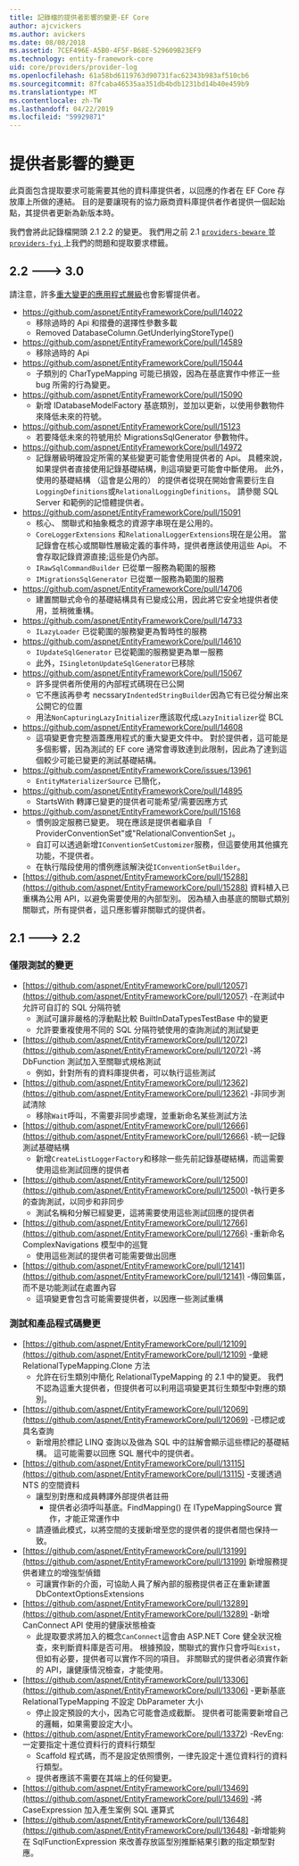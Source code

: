 ```yaml
---
title: 記錄檔的提供者影響的變更-EF Core
author: ajcvickers
ms.author: avickers
ms.date: 08/08/2018
ms.assetid: 7CEF496E-A5B0-4F5F-B68E-529609B23EF9
ms.technology: entity-framework-core
uid: core/providers/provider-log
ms.openlocfilehash: 61a58bd6119763d90731fac62343b983af510cb6
ms.sourcegitcommit: 87fcaba46535aa351db4bdb1231bd14b40e459b9
ms.translationtype: MT
ms.contentlocale: zh-TW
ms.lasthandoff: 04/22/2019
ms.locfileid: "59929871"
---
```

# <a name="provider-impacting-changes"></a>提供者影響的變更

此頁面包含提取要求可能需要其他的資料庫提供者，以回應的作者在 EF Core 存放庫上所做的連結。 目的是要讓現有的協力廠商資料庫提供者作者提供一個起始點，其提供者更新為新版本時。

我們會將此記錄檔開頭 2.1 2.2 的變更。 我們用之前 2.1 [ `providers-beware` ](https://github.com/aspnet/EntityFrameworkCore/labels/providers-beware)並[ `providers-fyi` ](https://github.com/aspnet/EntityFrameworkCore/labels/providers-fyi)上我們的問題和提取要求標籤。

## <a name="22-----30"></a>2.2 ---> 3.0

請注意，許多[重大變更的應用程式層級](../what-is-new/ef-core-3.0/breaking-changes.md)也會影響提供者。

* https://github.com/aspnet/EntityFrameworkCore/pull/14022
  * 移除過時的 Api 和摺疊的選擇性參數多載
  * Removed DatabaseColumn.GetUnderlyingStoreType()
* https://github.com/aspnet/EntityFrameworkCore/pull/14589
  * 移除過時的 Api
* https://github.com/aspnet/EntityFrameworkCore/pull/15044
  * 子類別的 CharTypeMapping 可能已損毀，因為在基底實作中修正一些 bug 所需的行為變更。
* https://github.com/aspnet/EntityFrameworkCore/pull/15090
  * 新增 IDatabaseModelFactory 基底類別，並加以更新，以使用參數物件來降低未來的符號。
* https://github.com/aspnet/EntityFrameworkCore/pull/15123
  * 若要降低未來的符號用於 MigrationsSqlGenerator 參數物件。
* https://github.com/aspnet/EntityFrameworkCore/pull/14972
  * 記錄層級明確設定所需的某些變更可能會使用提供者的 Api。 具體來說，如果提供者直接使用記錄基礎結構，則這項變更可能會中斷使用。 此外，使用的基礎結構 （這會是公用的） 的提供者從現在開始會需要衍生自`LoggingDefinitions`或`RelationalLoggingDefinitions`。 請參閱 SQL Server 和範例的記憶體提供者。
* https://github.com/aspnet/EntityFrameworkCore/pull/15091
  * 核心、 關聯式和抽象概念的資源字串現在是公用的。
  * `CoreLoggerExtensions` 和`RelationalLoggerExtensions`現在是公用。 當記錄會在核心或關聯性層級定義的事件時，提供者應該使用這些 Api。 不會存取記錄資源直接;這些是仍內部。
  * `IRawSqlCommandBuilder` 已從單一服務為範圍的服務
  * `IMigrationsSqlGenerator` 已從單一服務為範圍的服務
* https://github.com/aspnet/EntityFrameworkCore/pull/14706
  * 建置關聯式命令的基礎結構具有已變成公用，因此將它安全地提供者使用，並稍微重構。
* https://github.com/aspnet/EntityFrameworkCore/pull/14733
  * `ILazyLoader` 已從範圍的服務變更為暫時性的服務
* https://github.com/aspnet/EntityFrameworkCore/pull/14610
  * `IUpdateSqlGenerator` 已從範圍的服務變更為單一服務
  * 此外，`ISingletonUpdateSqlGenerator`已移除
* https://github.com/aspnet/EntityFrameworkCore/pull/15067
  * 許多提供者所使用的內部程式碼現在已公開
  * 它不應該再參考 necssary`IndentedStringBuilder`因為它有已從分解出來公開它的位置
  * 用法`NonCapturingLazyInitializer`應該取代成`LazyInitializer`從 BCL
* https://github.com/aspnet/EntityFrameworkCore/pull/14608
  * 這項變更會完整涵蓋應用程式的重大變更文件中。 對於提供者，這可能是多個影響，因為測試的 EF core 通常會導致達到此限制，因此為了達到這個較少可能已變更的測試基礎結構。
* https://github.com/aspnet/EntityFrameworkCore/issues/13961
  * `EntityMaterializerSource` 已簡化，
* https://github.com/aspnet/EntityFrameworkCore/pull/14895
  * StartsWith 轉譯已變更的提供者可能希望/需要因應方式
* https://github.com/aspnet/EntityFrameworkCore/pull/15168
  * 慣例設定服務已變更。 現在應該是提供者繼承自 「 ProviderConventionSet"或"RelationalConventionSet 」。
  * 自訂可以透過新增`IConventionSetCustomizer`服務，但這要使用其他擴充功能，不提供者。
  * 在執行階段使用的慣例應該解決從`IConventionSetBuilder`。
* [https://github.com/aspnet/EntityFrameworkCore/pull/15288](https://github.com/aspnet/EntityFrameworkCore/pull/15288) 資料植入已重構為公用 API，以避免需要使用的內部型別。 因為植入由基底的關聯式類別關聯式，所有提供者，這只應影響非關聯式的提供者。

## <a name="21-----22"></a>2.1 ---> 2.2

### <a name="test-only-changes"></a>僅限測試的變更

* [https://github.com/aspnet/EntityFrameworkCore/pull/12057](https://github.com/aspnet/EntityFrameworkCore/pull/12057) -在測試中允許可自訂的 SQL 分隔符號
  * 測試可讓非嚴格的浮動點比較 BuiltInDataTypesTestBase 中的變更
  * 允許要重複使用不同的 SQL 分隔符號使用的查詢測試的測試變更
* [https://github.com/aspnet/EntityFrameworkCore/pull/12072](https://github.com/aspnet/EntityFrameworkCore/pull/12072) -將 DbFunction 測試加入至關聯式規格測試
  * 例如，針對所有的資料庫提供者，可以執行這些測試
* [https://github.com/aspnet/EntityFrameworkCore/pull/12362](https://github.com/aspnet/EntityFrameworkCore/pull/12362) -非同步測試清除
  * 移除`Wait`呼叫，不需要非同步處理，並重新命名某些測試方法
* [https://github.com/aspnet/EntityFrameworkCore/pull/12666](https://github.com/aspnet/EntityFrameworkCore/pull/12666) -統一記錄測試基礎結構
  * 新增`CreateListLoggerFactory`和移除一些先前記錄基礎結構，而這需要使用這些測試回應的提供者
* [https://github.com/aspnet/EntityFrameworkCore/pull/12500](https://github.com/aspnet/EntityFrameworkCore/pull/12500) -執行更多的查詢測試，以同步和非同步
  * 測試名稱和分解已經變更，這將需要使用這些測試回應的提供者
* [https://github.com/aspnet/EntityFrameworkCore/pull/12766](https://github.com/aspnet/EntityFrameworkCore/pull/12766) -重新命名 ComplexNavigations 模型中的巡覽
  * 使用這些測試的提供者可能需要做出回應
* [https://github.com/aspnet/EntityFrameworkCore/pull/12141](https://github.com/aspnet/EntityFrameworkCore/pull/12141) -傳回集區，而不是功能測試在處置內容
  * 這項變更會包含可能需要提供者，以因應一些測試重構

### <a name="test-and-product-code-changes"></a>測試和產品程式碼變更

* [https://github.com/aspnet/EntityFrameworkCore/pull/12109](https://github.com/aspnet/EntityFrameworkCore/pull/12109) -彙總 RelationalTypeMapping.Clone 方法
  * 允許在衍生類別中簡化 RelationalTypeMapping 的 2.1 中的變更。 我們不認為這重大提供者，但提供者可以利用這項變更其衍生類型中對應的類別。
* [https://github.com/aspnet/EntityFrameworkCore/pull/12069](https://github.com/aspnet/EntityFrameworkCore/pull/12069) -已標記或具名查詢
  * 新增用於標記 LINQ 查詢以及做為 SQL 中的註解會顯示這些標記的基礎結構。 這可能需要以回應 SQL 層代中的提供者。
* [https://github.com/aspnet/EntityFrameworkCore/pull/13115](https://github.com/aspnet/EntityFrameworkCore/pull/13115) -支援透過 NTS 的空間資料
  * 讓型別對應和成員轉譯外部提供者註冊
    * 提供者必須呼叫基底。FindMapping() 在 ITypeMappingSource 實作，才能正常運作中
  * 請遵循此模式，以將空間的支援新增至您的提供者的提供者間也保持一致。
* [https://github.com/aspnet/EntityFrameworkCore/pull/13199](https://github.com/aspnet/EntityFrameworkCore/pull/13199) 新增服務提供者建立的增強型偵錯
  * 可讓實作新的介面，可協助人員了解內部的服務提供者正在重新建置 DbContextOptionsExtensions
* [https://github.com/aspnet/EntityFrameworkCore/pull/13289](https://github.com/aspnet/EntityFrameworkCore/pull/13289) -新增 CanConnect API 使用的健康狀態檢查
  * 此提取要求將加入的概念`CanConnect`這會由 ASP.NET Core 健全狀況檢查，來判斷資料庫是否可用。 根據預設，關聯式的實作只會呼叫`Exist`，但如有必要，提供者可以實作不同的項目。 非關聯式的提供者必須實作新的 API，讓健康情況檢查，才能使用。
* [https://github.com/aspnet/EntityFrameworkCore/pull/13306](https://github.com/aspnet/EntityFrameworkCore/pull/13306) -更新基底 RelationalTypeMapping 不設定 DbParameter 大小
  * 停止設定預設的大小，因為它可能會造成截斷。 提供者可能需要新增自己的邏輯，如果需要設定大小。
* (https://github.com/aspnet/EntityFrameworkCore/pull/13372) -RevEng:一定要指定十進位資料行的資料行類型
  * Scaffold 程式碼，而不是設定依照慣例，一律先設定十進位資料行的資料行類型。
  * 提供者應該不需要在其端上的任何變更。
* [https://github.com/aspnet/EntityFrameworkCore/pull/13469](https://github.com/aspnet/EntityFrameworkCore/pull/13469) -將 CaseExpression 加入產生案例 SQL 運算式
* [https://github.com/aspnet/EntityFrameworkCore/pull/13648](https://github.com/aspnet/EntityFrameworkCore/pull/13648) -新增能夠在 SqlFunctionExpression 來改善存放區型別推斷結果引數的指定類型對應。
